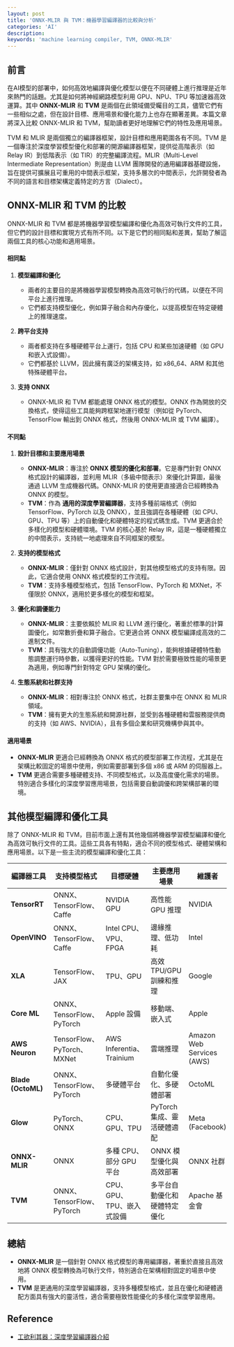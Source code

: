 ```yaml
---
layout: post
title: 'ONNX-MLIR 與 TVM：機器學習編譯器的比較與分析'
categories: 'AI'
description: 
keywords: 'machine learning compiler, TVM, ONNX-MLIR'
---
```



## 前言
在AI模型的部署中，如何高效地編譯與優化模型以便在不同硬體上進行推理是近年來熱門的話題。尤其是如何將神經網路模型利用 GPU、NPU、TPU 等加速器高效運算。其中 **ONNX-MLIR** 和 **TVM** 是兩個在此領域備受矚目的工具，儘管它們有一些相似之處，但在設計目標、應用場景和優化能力上也存在顯著差異。本篇文章將深入比較 ONNX-MLIR 和 TVM，幫助讀者更好地理解它們的特性及應用場景。

TVM 和 MLIR 是兩個獨立的編譯器框架，設計目標和應用範圍各有不同。TVM 是一個專注於深度學習模型優化和部署的開源編譯器框架，提供從高階表示（如 Relay IR）到低階表示（如 TIR）的完整編譯流程。MLIR（Multi-Level Intermediate Representation）則是由 LLVM 團隊開發的通用編譯器基礎設施，旨在提供可擴展且可重用的中間表示框架，支持多層次的中間表示，允許開發者為不同的語言和目標架構定義特定的方言（Dialect）。

## ONNX-MLIR 和 TVM 的比較
ONNX-MLIR 和 TVM 都是將機器學習模型編譯和優化為高效可執行文件的工具，但它們的設計目標和實現方式有所不同。以下是它們的相同點和差異，幫助了解這兩個工具的核心功能和適用場景。

#### 相同點

1. **模型編譯和優化**

   - 兩者的主要目的是將機器學習模型轉換為高效可執行的代碼，以便在不同平台上進行推理。
   - 它們都支持模型優化，例如算子融合和內存優化，以提高模型在特定硬體上的推理速度。

2. **跨平台支持**

   - 兩者都支持在多種硬體平台上運行，包括 CPU 和某些加速硬體（如 GPU 和嵌入式設備）。
   - 它們都基於 LLVM，因此擁有廣泛的架構支持，如 x86\_64、ARM 和其他特殊硬體平台。

3. **支持 ONNX**

   - ONNX-MLIR 和 TVM 都能處理 ONNX 格式的模型。ONNX 作為開放的交換格式，使得這些工具能夠跨框架地運行模型（例如從 PyTorch、TensorFlow 輸出到 ONNX 格式，然後用 ONNX-MLIR 或 TVM 編譯）。

#### 不同點

1. **設計目標和主要應用場景**

   - **ONNX-MLIR**：專注於 **ONNX 模型的優化和部署**。它是專門針對 ONNX 格式設計的編譯器，並利用 MLIR（多級中間表示）來優化計算圖，最後通過 LLVM 生成機器代碼。ONNX-MLIR 的使用更直接適合已經轉換為 ONNX 的模型。
   - **TVM**：作為 **通用的深度學習編譯器**，支持多種前端格式（例如 TensorFlow、PyTorch 以及 ONNX），並且強調在各種硬體（如 CPU、GPU、TPU 等）上的自動優化和硬體特定的程式碼生成。TVM 更適合於多樣化的模型和硬體環境。TVM 的核心基於 Relay IR，這是一種硬體獨立的中間表示，支持統一地處理來自不同框架的模型。

2. **支持的模型格式**

   - **ONNX-MLIR**：僅針對 ONNX 格式設計，對其他模型格式的支持有限。因此，它適合使用 ONNX 格式模型的工作流程。
   - **TVM**：支持多種模型格式，包括 TensorFlow、PyTorch 和 MXNet，不僅限於 ONNX，適用於更多樣化的模型和框架。

3. **優化和調優能力**

   - **ONNX-MLIR**：主要依賴於 MLIR 和 LLVM 進行優化，著重於標準的計算圖優化，如常數折疊和算子融合。它更適合將 ONNX 模型編譯成高效的二進制文件。
   - **TVM**：具有強大的自動調優功能（Auto-Tuning），能夠根據硬體特性動態調整運行時參數，以獲得更好的性能。TVM 對於需要極致性能的場景更為適用，例如專門針對特定 GPU 架構的優化。

4. **生態系統和社群支持**

   - **ONNX-MLIR**：相對專注於 ONNX 格式，社群主要集中在 ONNX 和 MLIR 領域。
   - **TVM**：擁有更大的生態系統和開源社群，並受到各種硬體和雲服務提供商的支持（如 AWS、NVIDIA），且有多個企業和研究機構參與其中。

#### 適用場景

- **ONNX-MLIR** 更適合已經轉換為 ONNX 格式的模型部署工作流程，尤其是在架構比較固定的場景中使用，例如需要部署到多個 x86 或 ARM 的伺服器上。
- **TVM** 更適合需要多種硬體支持、不同模型格式，以及高度優化需求的場景。特別適合多樣化的深度學習應用場景，包括需要自動調優和跨架構部署的環境。

## 其他模型編譯和優化工具

除了 ONNX-MLIR 和 TVM，目前市面上還有其他幾個將機器學習模型編譯和優化為高效可執行文件的工具。這些工具各有特點，適合不同的模型格式、硬體架構和應用場景。以下是一些主流的模型編譯和優化工具：

| 編譯器工具              | 支持模型格式                   | 目標硬體                    | 主要應用場景            | 維護者                       |
| ------------------ | ------------------------ | ----------------------- | ----------------- | ------------------------- |
| **TensorRT**       | ONNX、TensorFlow、Caffe    | NVIDIA GPU              | 高性能 GPU 推理        | NVIDIA                    |
| **OpenVINO**       | ONNX、TensorFlow、Caffe    | Intel CPU、VPU、FPGA      | 邊緣推理、低功耗          | Intel                     |
| **XLA**            | TensorFlow、JAX           | TPU、GPU                 | 高效 TPU/GPU 訓練和推理  | Google                    |
| **Core ML**        | ONNX、TensorFlow、PyTorch  | Apple 設備                | 移動端、嵌入式           | Apple                     |
| **AWS Neuron**     | TensorFlow、PyTorch、MXNet | AWS Inferentia、Trainium | 雲端推理              | Amazon Web Services (AWS) |
| **Blade (OctoML)** | ONNX、TensorFlow、PyTorch  | 多硬體平台                   | 自動化優化、多硬體部署       | OctoML                    |
| **Glow**           | PyTorch、ONNX             | CPU、GPU、TPU             | PyTorch 集成、靈活硬體適配 | Meta (Facebook)           |
| **ONNX-MLIR**      | ONNX                     | 多種 CPU、部分 GPU 平台        | ONNX 模型優化與高效部署    | ONNX 社群                   |
| **TVM**            | ONNX、TensorFlow、PyTorch  | CPU、GPU、TPU、嵌入式設備       | 多平台自動優化和硬體特定優化    | Apache 基金會                |

## 總結

- **ONNX-MLIR** 是一個針對 ONNX 格式模型的專用編譯器，著重於直接且高效地將 ONNX 模型轉換為可執行文件，特別適合在架構相對固定的場景中使用。
- **TVM** 是更通用的深度學習編譯器，支持多種模型格式，並且在優化和硬體適配方面具有強大的靈活性，適合需要極致性能優化的多樣化深度學習應用。

## Reference
- [工欲利其器：深度學習編譯器介紹](https://ithelp.ithome.com.tw/articles/10209581?sc=rss.iron)
